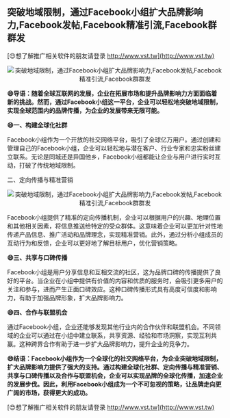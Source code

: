## **突破地域限制，通过Facebook小组扩大品牌影响力,Facebook发帖,Facebook精准引流,Facebook群群发**

[😍想了解推广相关软件的朋友请登录 http://www.vst.tw](http://www.vst.tw)

 <center><img src="https://vst.tw/MP4/tuiguang/png/7.png" alt="突破地域限制，通过Facebook小组扩大品牌影响力,Facebook发帖,Facebook精准引流,Facebook群群发"></center>

**😄导语：随着全球互联网的发展，企业在拓展市场和提升品牌影响力方面面临着新的挑战。然而，通过Facebook小组这一平台，企业可以轻松地突破地域限制，实现全球范围内的品牌传播，为企业的发展带来无限可能。**

**😄一、构建全球化社群**

Facebook小组作为一个开放的社交网络平台，吸引了全球亿万用户。通过创建和管理自己的Facebook小组，企业可以轻松地与潜在客户、行业专家和忠实粉丝建立联系。无论是同城还是异国他乡，Facebook小组都能让企业与用户进行实时互动，打破了传统地域限制。

二、定向传播与精准营销

 <center><img src="https://vst.tw/MP4/tuiguang/png/7.png" alt="突破地域限制，通过Facebook小组扩大品牌影响力,Facebook发帖,Facebook精准引流,Facebook群群发"></center>

Facebook小组提供了精准的定向传播机制，企业可以根据用户的兴趣、地理位置和其他相关因素，将信息推送给特定的受众群体。这意味着企业可以更加针对性地传递产品信息、推广活动和品牌理念，实现精准营销。此外，通过分析小组成员的互动行为和反馈，企业可以更好地了解目标用户，优化营销策略。

**😄三、共享与口碑传播**

Facebook小组是用户分享信息和互相交流的社区，这为品牌口碑的传播提供了良好的平台。当企业在小组中提供有价值的内容和优质的服务时，会吸引更多用户的关注和参与，进而产生正面口碑效应。这种口碑传播形式具有高度可信度和影响力，有助于加强品牌形象，扩大品牌影响力。

**😄四、合作与联盟机会**

通过Facebook小组，企业还能够发现其他行业内的合作伙伴和联盟机会。不同领域的企业可以通过在小组中建立联系，共享资源、经验和市场洞察，实现互利共赢。这种跨界合作有助于进一步扩大品牌影响力，提升企业的竞争力。

**😄结语：Facebook小组作为一个全球化的社交网络平台，为企业突破地域限制，扩大品牌影响力提供了强大的支持。通过构建全球化社群、定向传播与精准营销、共享与口碑传播以及合作与联盟机会，企业可以实现品牌的全球化传播，加速企业的发展步伐。因此，利用Facebook小组成为一个不可忽视的策略，让品牌走向更广阔的市场，获得更大的成功。**

[😍想了解推广相关软件的朋友请登录 http://www.vst.tw](http://www.vst.tw)



